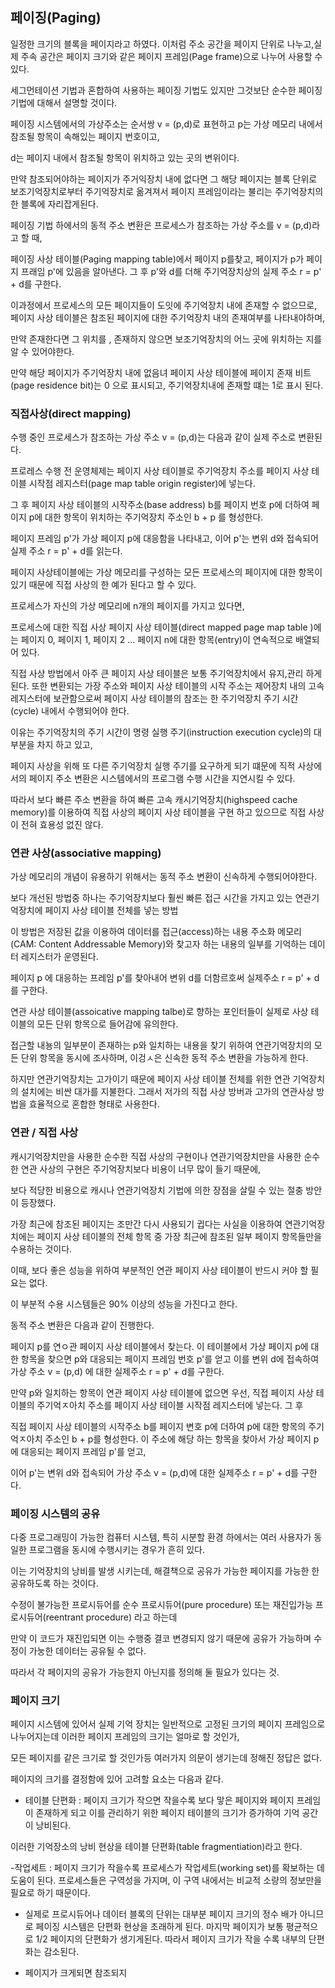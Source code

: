 ## 페이징(Paging)

일정한 크기의 블록을 페이지라고 하였다. 이처럼 주소 공간을 페이지 단위로 나누고,실제 주속 공간은 페이지 크기와 같은 페이지 프레임(Page frame)으로 나누어 사용할 수 있다.

세그먼테이션 기법과 혼합하여 사용하는 페이징 기법도 있지만 그것보단 순수한 페이징 기법에 대해서 설명할 것이다.

페이징 시스템에서의 가상주소는 순서쌍 v = (p,d)로 표현하고 p는 가상 메모리 내에서 참조될 항목이 속해있는 페이지 번호이고,

d는 페이지 내에서 참조될 항목이 위치하고 있는 곳의 변위이다.


만약 참조되어야하는 페이지가 주거익장치 내에 없다면 그 해당 페이지는  블록 단위로 보조기억장치로부터 주기억장치로 옮겨져서 페이지 프레임이라는 불리는 주기억장치의 한 블록에 자리잡게된다.

페이징 기법 하에서의 동적 주소 변환은 프로세스가 참조하는 가상 주소를 v = (p,d)라고 할 때,

페이징 사상 테이블(Paging mapping table)에서 페이지 p를찾고, 페이지가 p가 페이지 프래임 p'에 있음을 알아낸다. 그 후 p'와 d를 더해 주기억장치상의 실제 주소 r = p' + d를 구한다.

이과정에서 프로세스의 모든 페이지들이 도잇에 주기억장치 내에 존재할 수 없으므로, 페이지 사상 테이블은 참조된 페이지에 대한 주기억장치 내의 존재여부를 나타내야하며,

만약 존재한다면 그 위치를 , 존재하지 않으면 보조기억장치의 어느 곳에 위치하는 지를 알 수 있어야한다.

만약 해당 페이지가 주기억장치 내에 없음녀 페이지 사상 테이블에 페이지 존재 비트(page residence bit)는 0 으로 표시되고, 주기억장치내에 존재할 떄는 1로 표시 된다.


### 직접사상(direct mapping)

수행 중인 프로세스가 참조하는 가상 주소 v = (p,d)는 다음과 같이 실제 주소로 변환된다.

프로레스 수행 전 운영체제는 페이지 사상 테이블로 주기억장치 주소를 페이지 사상 테이블 시작점 레지스터(page map table origin register)에 넣는다. 

그 후 페이지 사상 테이블의 시작주소(base address) b를 페이지 번호 p에 더하여 페이지 p에 대한 항목이 위치하는 주기억장치 주소인 b + p 를 형성한다.

페이지 프레임 p'가 가상 페이지 p에 대응함을 나타내고, 이어 p'는 변위 d와 접속되어 실제 주소 r = p' + d를 읽는다.

 페이지 사상테이블에는 가상 메모리를 구성하는 모든 프로세스의 페이지에 대한 항목이 있기 때문에 직접 사상의 한 예가 된다고 할 수 있다.
 
 프로세스가 자신의 가상 메모리에 n개의 페이지를 가지고 있다면,
 
 프로세스에 대한 직접 사상 페이지 사상 테이블(direct mapped page map table )에는 페이지 0, 페이지 1, 페이지 2 ... 페이지 n에 대한 항목(entry)이 연속적으로 배열되어 있다.
 
 직접 사상 방법에서 아주 큰 페이지 사상 테이블은 보통 주기억장치에서 유지,관리 하게 된다. 또한 변환되는 가장 주소와 페이지 사상 테이블의 시작 주소는 제어장치 내의 고속 레지스터에 보관함으로써 페이지 사상 테이블의 참조는 한 주기억장치 주기 시간(cycle) 내에서 수행되어야 한다.
 
 이유는 주기억장치의 주기 시간이 명령 실행 주기(instruction execution cycle)의 대부분을 차지 하고 있고, 
 
 페이지 사상을 위해 또 다른 주기억장치 실행 주기를 요구하게 되기 떄문에 직적 사상에서의 페이지 주소 변환은 시스템에서의 프로그램 수행 시간을 지연시킬 수 있다.
 
 따라서 보다 빠른 주소 변환을 하여 빠른 고속 캐시기억장치(highspeed cache memory)를 이용하여 직접 사상의 페이지 사상 테이블을 구현 하고 있으므로 직접 사상이 전혀 효용성 없진 않다.
 
 
 ### 연관 사상(associative mapping)
 
 가상 메모리의 개념이 유용하기 위해서는 동적 주소 변환이 신속하게 수행되어야한다.
 
 보다 개선된 방법중 하나는 주기억장치보다 훨씬 빠른 접근 시간을 가지고 있는 연관기억장치에 페이지 사상 테이블 전체를 넣는 방법
 
 이 방법은 저장된 값을 이용하여 데이터를 접근(access)하는 내용 주소화 메모리(CAM: Content Addressable Memory)와 찾고자 하는 내용의 일부를 기억하는 데이터 레지스터가 운영된다.
 
 페이지 p 에 대응하는 프레임 p'를 찾아내어 변위 d를 더함르호써 실제주소 r = p' + d를 구한다.
 
 연관 사상 테이블(assoicative mapping talbe)로 향하는 포인터들이 실제로 사상 테이블의 모든 단위 항목으로 들어감에 유의한다.
 
 접근할 내뇽의 일부분이 존재하는 p와 일치하는 내용을 찾기 위하여 연관기억장치의 모든 단위 항목을 동시에 조사하며, 이겅ㅅ은 신속한 동적 주소 변환을 가능하게 한다.
 
 하지만 연관기억장치는 고가이기 때문에 페이지 사상 테이블 전체를 위한 연관 기억장치의 설치에는 비싼 대가를 지불한다. 그래서 저가의 직접 사상 방버과 고가의 연관사상 방법을 효율적으로 혼합한 형태로 사용한다.
 
 ### 연관 / 직접 사상
 
 캐시기억장치만을 사용한 순수한 직접 사상의 구현이나 연관기억장치만을 사용한 순수한 연관 사상의 구현은 주기억장치보다 비용이 너무 많이 들기 때문에,
 
 보다 적당한 비용으로 캐시나 연관기억장치 기법에 의한 장점을 살릴 수 있는 절충 방안이 등장했다.
 
 가장 최근에 참조된 페이지는 조만간 다시 사용되기 귑다는 사실을 이용하여 연관기억장치에는 페이지 사상 테이블의 전체 항목 중 가장 최근에 참조된 일부 페이지 항목들만을 수용하는 것이다.
 
 이때, 보다 좋은 성능을 위하여 부분적인 연관 페이지 사상 테이블이 반드시 커야 할 필요는 없다.
 
 이 부분적 수용 시스템들은 90% 이상의 성능을 가진다고 한다.
 
 동적 주소 변환은 다음과 같이 진행한다.
 
 페이지 p를 연ㅇ관 페이지 사상 테이블에서 찾는다. 이 테이블에서 가상 페이지 p에 대한 항목을 찾으면 p와 대응되는 페이지 프레임 번호 p'를 얻고 이를 변위 d에 접속하여 가상 주소 v = (p,d) 에 대한 실제주소 r = p' + d를 구한다.
 
 만약 p와 일치하는 항목이 연관 페이지 사상 테이블에 없으면 우선, 직접 페이지 사상 테이블의 주기억ㅈ아치 주소를 페이지 사상 테이블 시작점 레지스터에 넣는다. 그 후
 
 직접 페이지 사상 테이블의 시작주소 b를 페이지 변호 p에 더하여 p에 대한 항목의 주기억ㅈ아치 주소인 b + p를 형성한다. 이 주소에 해당 하는 항목을 찾아서 가상 페이지 p에 대응되는 페이지 프레임 p'를 얻고,
 
  이어 p'는 변위 d와 접속되어 가상 주소 v = (p,d)에 대한 실제주소 r = p' + d를 구한다.
  
  ### 페이징 시스템의 공유
  
  다중 프로그래밍이 가능한 컴퓨터 시스템, 특히 시분할 환경 하에서는 여러 사용자가 동일한 프로그램을 동시에 수행시키는 경우가 흔히 있다.
  
이는 기억장치의 낭비를 발생 시키는데, 해결책으로 공유가 가능한 페이지를 가능한 한 공유하도록 하는 것이다.

수정이 불가능한 프로시듀어를 순수 프로시듀어(pure procedure) 또는 재진입가능 프로시듀어(reentrant procedure) 라고 하는데

만약 이 코드가 재진입되면 이는 수행중 결코 변경되지 않기 때문에 공유가 가능하며 수정이 가눙한 데이터는 공유될 수 없다.

따라서 각 페이지의 공유가 가능한지 아닌지를 정의해 둘 필요가 있다는 것.

### 페이지 크기

페이지 시스템에 있어서 실제 기억 장치는 일반적으로 고정된 크기의 페이지 프레임으로 나누어지는데 이러한 페이지 프레임의 크기는 얼마로 할 것인가,

모든 페이지를 같은 크기로 할 것인가등 여러가지 의문이 생기는데 정해진 정답은 없다.

페이지의 크기를 결정함에 있어 고려할 요소는 다음과 같다.

 - 테이블 단편화 : 페이지 크기가 작으면 작을수록 보다 맣은 페이지와 페이지 프레임이 존재하게 되고 이를 관리하기 위한 페이지 테이블의 크기가 증가하여 기억 공간이 낭비된다.

이러한 기억장소의 낭비 현상을 테이블 단편화(table fragmentiation)라고 한다.

-작업세트 : 페이지 크기가 작을수록 프로세스가 작업세트(working set)를 확보하는 데 도움이 된다. 프로세스들은 구역성을 가지며, 이 구역 내에서는 비교적 소량의 정보만을 필요로 하기 때문이다.

- 실제로 프로시듀어나 데이터 블록의 단위는 대부분 페이지 크기의 정수 배가 아니므로 페이징 시스템은 단편화 현상을 초래하게 된다. 마지막 페이지가 보통 평균적으로 1/2 페이지의 단편화가 생기게된다.
따라서 페이지 크기가 작을 수록 내부의 단편화는 감소된다.
 
- 페이지가 크게되면 참조되지 
